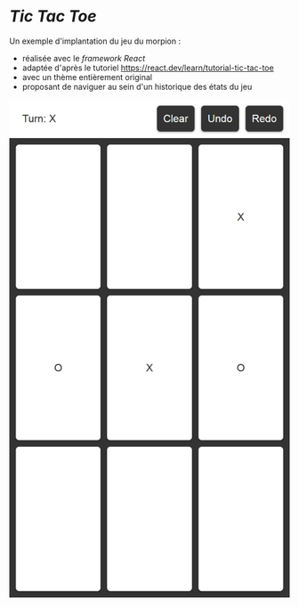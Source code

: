 # *Tic Tac Toe*

Un exemple d'implantation du jeu du morpion :
- réalisée avec le *framework* *React*
- adaptée d'après le tutoriel https://react.dev/learn/tutorial-tic-tac-toe
- avec un thème entièrement original
- proposant de naviguer au sein d'un historique des états du jeu

![](docs/screenshot.png)
